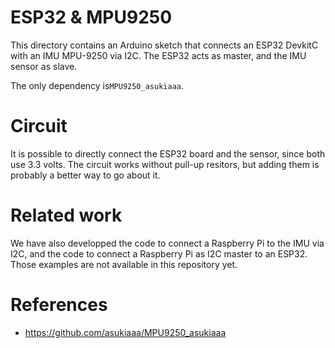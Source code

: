 # ESP32 & MPU9250

This directory contains an Arduino sketch that connects an ESP32 DevkitC with an IMU MPU-9250 via I2C. The ESP32 acts as master, and the IMU sensor as slave.

The only dependency is```MPU9250_asukiaaa```.

# Circuit

It is possible to directly connect the ESP32 board and the sensor, since both use 3.3 volts. The circuit works without pull-up resitors, but adding them is probably a better way to go about it.

# Related work

We have also developped the code to connect a Raspberry Pi to the IMU via I2C, and the code to connect a Raspberry Pi as I2C master to an ESP32. Those examples are not available in this repository yet.

# References

* https://github.com/asukiaaa/MPU9250_asukiaaa
